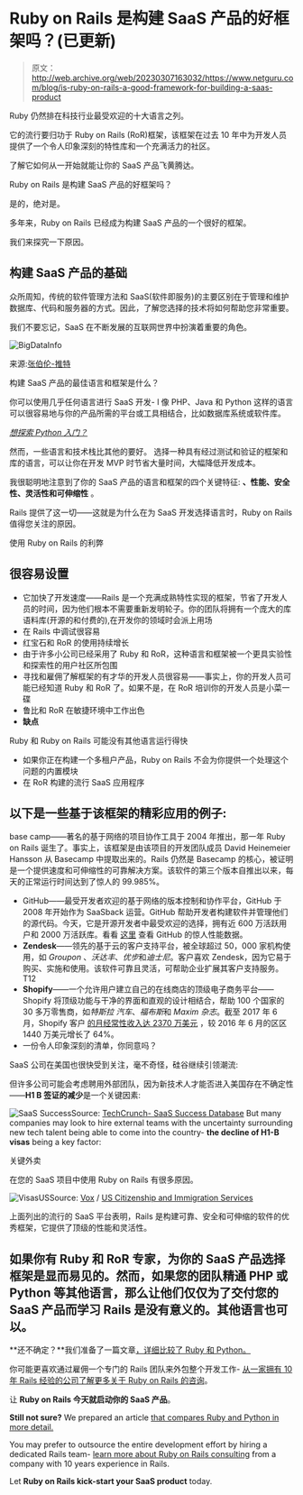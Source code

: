 # Ruby on Rails 是构建 SaaS 产品的好框架吗？(已更新)

> 原文：<http://web.archive.org/web/20230307163032/https://www.netguru.com/blog/is-ruby-on-rails-a-good-framework-for-building-a-saas-product>

 Ruby 仍然排在科技行业最受欢迎的十大语言之列。

它的流行要归功于 Ruby on Rails (RoR)框架，该框架在过去 10 年中为开发人员提供了一个令人印象深刻的特性库和一个充满活力的社区。

了解它如何从一开始就能让你的 SaaS 产品飞黄腾达。 

Ruby on Rails 是构建 SaaS 产品的好框架吗？

是的，绝对是。

多年来，Ruby on Rails 已经成为构建 SaaS 产品的一个很好的框架。

我们来探究一下原因。

## 构建 SaaS 产品的基础

众所周知，传统的软件管理方法和 SaaS(软件即服务)的主要区别在于管理和维护数据库、代码和服务器的方式。因此，了解您选择的技术将如何帮助您非常重要。

我们不要忘记，SaaS 在不断发展的互联网世界中扮演着重要的角色。

![BigDataInfo](img/37e0b644300a5d07703d9be497c973a0.png)

来源:[张伯伦-推特](http://web.archive.org/web/20221004122249/https://twitter.com/djchamberlin)

构建 SaaS 产品的最佳语言和框架是什么？

你可以使用几乎任何语言进行 SaaS 开发- l 像 PHP、Java 和 Python 这样的语言可以很容易地与你的产品所需的平台或工具相结合，比如数据库系统或软件库。

*[想探索 Python 入门？](/web/20221004122249/https://www.netguru.com/services/python-development)*

然而，一些语言和技术栈比其他的要好。 选择一种具有经过测试和验证的框架和库的语言，可以让你在开发 MVP 时节省大量时间，大幅降低开发成本。

我很聪明地注意到了你的 SaaS 产品的语言和框架的四个关键特征: **、性能、安全性、灵活性和可伸缩性** 。

Rails 提供了这一切——这就是为什么在为 SaaS 开发选择语言时，Ruby on Rails 值得您关注的原因。

使用 Ruby on Rails 的利弊

## 很容易设置

*   它加快了开发速度——Rails 是一个充满成熟特性实现的框架，节省了开发人员的时间，因为他们根本不需要重新发明轮子。你的团队将拥有一个庞大的库语料库(开源的和付费的),在开发你的领域时会派上用场
*   在 Rails 中调试很容易
*   红宝石和 RoR 的使用持续增长
*   由于许多小公司已经采用了 Ruby 和 RoR，这种语言和框架被一个更具实验性和探索性的用户社区所包围
*   寻找和雇佣了解框架的有才华的开发人员很容易——事实上，你的开发人员可能已经知道 Ruby 和 RoR 了。如果不是，在 RoR 培训你的开发人员是小菜一碟
*   鲁比和 RoR 在敏捷环境中工作出色
*   **缺点**

Ruby 和 Ruby on Rails 可能没有其他语言运行得快

*   如果你正在构建一个多租户产品，Ruby on Rails 不会为你提供一个处理这个问题的内置模块
*   在 RoR 构建的流行 SaaS 应用程序

## 以下是一些基于该框架的精彩应用的例子:

base camp——著名的基于网络的项目协作工具于 2004 年推出，那一年 Ruby on Rails 诞生了。事实上，该框架是由该项目的开发团队成员 David Heinemeier Hansson 从 Basecamp 中提取出来的。Rails 仍然是 Basecamp 的核心，被证明是一个提供速度和可伸缩性的可靠解决方案。该软件的第三个版本自推出以来，每天的正常运行时间达到了惊人的 99.985%。

*   GitHub——最受开发者欢迎的基于网络的版本控制和协作平台，GitHub 于 2008 年开始作为 SaaSback 运营。GitHub 帮助开发者构建软件并管理他们的源代码。今天，它是开源开发者中最受欢迎的选择，拥有近 600 万活跃用户和 2000 万活跃库。看看 [这里](http://web.archive.org/web/20221004122249/https://status.github.com/) 查看 GitHub 的惊人性能数据。
*   **Zendesk**——领先的基于云的客户支持平台，被全球超过 50，000 家机构使用，如 *Groupon* 、*沃达丰*、*优步*和*迪士尼*。客户喜欢 Zendesk，因为它易于购买、实施和使用。该软件可靠且灵活，可帮助企业扩展其客户支持服务。T12
*   **Shopify**——一个允许用户建立自己的在线商店的顶级电子商务平台——Shopify 将顶级功能与干净的界面和直观的设计相结合，帮助 100 个国家的 30 多万零售商，如*特斯拉* *汽车*、*福布斯*和 *Maxim 杂志*。截至 2017 年 6 月，Shopify 客户 [的月经常性收入达 2370 万美元](http://web.archive.org/web/20221004122249/https://www.shopifyandyou.com/blogs/news/statistics-about-shopify) ，较 2016 年 6 月的区区 1440 万美元增长了 64%。
*   一份令人印象深刻的清单，你同意吗？

SaaS 公司在美国也很快受到关注，毫不奇怪，硅谷继续引领潮流:

但许多公司可能会考虑聘用外部团队，因为新技术人才能否进入美国存在不确定性——**H1 B 签证的减少**是一个关键因素:

![SaaS Success](img/76d054189c8c9b5e92dcded6b93ee79a.png)Source: [TechCrunch- SaaS Success Database](http://web.archive.org/web/20221004122249/https://techcrunch.com/2015/08/29/the-saas-success-database/) But many companies may look to hire external teams with the uncertainty surrounding new tech talent being able to come into the country- **the decline of H1-B visas** being a key factor:

关键外卖

在您的 SaaS 项目中使用 Ruby on Rails 有很多原因。

![VisasUS](img/da447ad50769698c88cc8b796e937f8a.png)Source: [Vox](http://web.archive.org/web/20221004122249/https://www.vox.com/2019/2/28/18241522/trump-h1b-tech-work-jobs-overseas) / [US Citizenship and Immigration Services](http://web.archive.org/web/20221004122249/https://www.uscis.gov/sites/default/files/USCIS/Resources/Reports%20and%20Studies/Immigration%20Forms%20Data/BAHA/h-1B-quarterly-requests-for-evidence-2015-2019-Q1-top-30-employers.pdf)

上面列出的流行的 SaaS 平台表明，Rails 是构建可靠、安全和可伸缩的软件的优秀框架，它提供了顶级的性能和灵活性。

## 如果你有 Ruby 和 RoR 专家，为你的 SaaS 产品选择框架是显而易见的。然而，如果您的团队精通 PHP 或 Python 等其他语言，那么让他们仅仅为了交付您的 SaaS 产品而学习 Rails 是没有意义的。其他语言也可以。

**还不确定？**我们准备了一篇文章[，详细比较了 Ruby 和 Python。](/web/20221004122249/https://www.netguru.com/blog/python-vs-ruby)

你可能更喜欢通过雇佣一个专门的 Rails 团队来外包整个开发工作- [从一家拥有 10 年 Rails 经验的公司了解更多关于 Ruby on Rails 的咨询](/web/20221004122249/https://www.netguru.com/services/ruby-on-rails-development)。

让 **Ruby on Rails 今天就启动你的 SaaS 产品**。

**Still not sure?** We prepared an article [that compares Ruby and Python in more detail.](/web/20221004122249/https://www.netguru.com/blog/python-vs-ruby)

You may prefer to outsource the entire development effort by hiring a dedicated Rails team- [learn more about Ruby on Rails consulting](/web/20221004122249/https://www.netguru.com/services/ruby-on-rails-development) from a company with 10 years experience in Rails.

Let **Ruby on Rails kick-start your SaaS product** today.